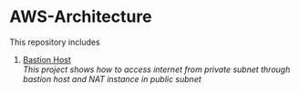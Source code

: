 # AWS-Architecture  
This repository includes   
1. [Bastion Host](https://github.com/Khwansiri/AWS-Architecture/tree/master/BastionHost)  
   *This project shows how to access internet from private subnet  through bastion host and NAT instance in public subnet* 
     
